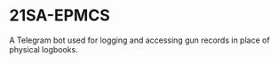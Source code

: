 # 21SA-EPMCS

A Telegram bot used for logging and accessing gun records in place of physical logbooks.
